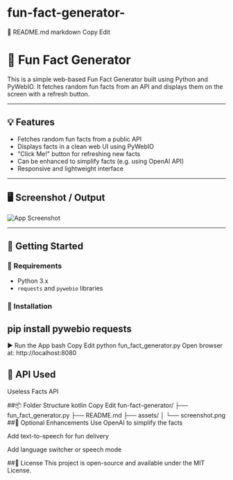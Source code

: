 # fun-fact-generator-
📄 README.md
markdown
Copy
Edit
# 🎉 Fun Fact Generator

This is a simple web-based Fun Fact Generator built using Python and PyWebIO. It fetches random fun facts from an API and displays them on the screen with a refresh button.

---

## 💡 Features

- Fetches random fun facts from a public API
- Displays facts in a clean web UI using PyWebIO
- "Click Me!" button for refreshing new facts
- Can be enhanced to simplify facts (e.g. using OpenAI API)
- Responsive and lightweight interface

---

## 🖥️ Screenshot / Output

![App Screenshot](assets/screenshot.png)  <!-- change path if your image is somewhere else -->

---

## 🚀 Getting Started

### 🔧 Requirements

- Python 3.x
- `requests` and `pywebio` libraries

### 🔌 Installation


## pip install pywebio requests
▶️ Run the App
bash
Copy
Edit
python fun_fact_generator.py
Open browser at: http://localhost:8080

## 🔗 API Used
Useless Facts API

##📦 Folder Structure
kotlin
Copy
Edit
fun-fact-generator/
├── fun_fact_generator.py
├── README.md
├── assets/
│   └── screenshot.png
##🤖 Optional Enhancements
Use OpenAI to simplify the facts

Add text-to-speech for fun delivery

Add language switcher or speech mode

##📜 License
This project is open-source and available under the MIT License.
